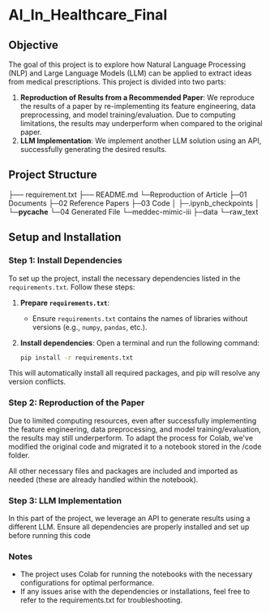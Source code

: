 # AI_In_Healthcare_Final

## Objective
The goal of this project is to explore how Natural Language Processing (NLP) and Large Language Models (LLM) can be applied to extract ideas from medical prescriptions. This project is divided into two parts:

1. **Reproduction of Results from a Recommended Paper**: We reproduce the results of a paper by re-implementing its feature engineering, data preprocessing, and model training/evaluation. Due to computing limitations, the results may underperform when compared to the original paper.
2. **LLM Implementation**: We implement another LLM solution using an API, successfully generating the desired results.

## Project Structure

├── requirement.txt
├── README.md
└─Reproduction of Article
    ├─01 Documents
    ├─02 Reference Papers
    ├─03 Code
    │  ├─.ipynb_checkpoints
    │  └─__pycache__
    └─04 Generated File
        └─meddec-mimic-iii
            ├─data
            └─raw_text
            
## Setup and Installation

### Step 1: Install Dependencies
To set up the project, install the necessary dependencies listed in the `requirements.txt`. Follow these steps:

1. **Prepare `requirements.txt`**:
   - Ensure `requirements.txt` contains the names of libraries without versions (e.g., `numpy`, `pandas`, etc.).
   
2. **Install dependencies**:
   Open a terminal and run the following command:
   ```bash
   pip install -r requirements.txt
This will automatically install all required packages, and pip will resolve any version conflicts.

### Step 2: Reproduction of the Paper
Due to limited computing resources, even after successfully implementing the feature engineering, data preprocessing, and model training/evaluation, the results may still underperform. To adapt the process for Colab, we've modified the original code and migrated it to a notebook stored in the /code folder.

All other necessary files and packages are included and imported as needed (these are already handled within the notebook).

### Step 3: LLM Implementation
In this part of the project, we leverage an API to generate results using a different LLM. Ensure all dependencies are properly installed and set up before running this code

### Notes
- The project uses Colab for running the notebooks with the necessary configurations for optimal performance.
- If any issues arise with the dependencies or installations, feel free to refer to the requirements.txt for troubleshooting.
